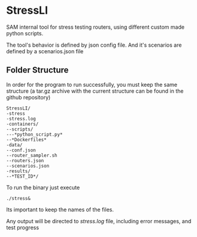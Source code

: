 
# StressLI
SAM internal tool for stress testing routers, using different custom made python scripts.

The tool's behavior is defined by json config file.
And it's scenarios are defined by a scenarios.json file

## Folder Structure
In order for the program to run successfully, you must keep the same structure (a tar.gz archive with the current structure can be found in the github repository)
```
StressLI/
-stress
-stress.log
-containers/
--scripts/
---*python_script.py*
--*Dockerfiles*
-data/
--conf.json
--router_sampler.sh
--routers.json
--scenarios.json
-results/
--*TEST_ID*/
```

To run the binary just execute
```
./stress&
```

Its important to keep the names of the files.

Any output will be directed to *stress.log* file, including error messages, and test progress